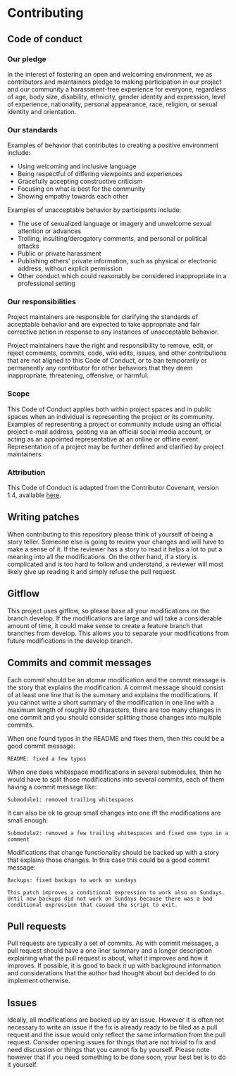 # Contributing

## Code of conduct

### Our pledge

In the interest of fostering an open and welcoming environment, we as contributors and maintainers pledge to making participation in our project and our community a harassment-free experience for everyone, regardless of age, body size, disability, ethnicity, gender identity and expression, level of experience, nationality, personal appearance, race, religion, or sexual identity and orientation.

### Our standards

Examples of behavior that contributes to creating a positive environment include:

* Using welcoming and inclusive language
* Being respectful of differing viewpoints and experiences
* Gracefully accepting constructive criticism
* Focusing on what is best for the community
* Showing empathy towards each other

Examples of unacceptable behavior by participants include:

* The use of sexualized language or imagery and unwelcome sexual attention or advances
* Trolling, insulting/derogatory comments, and personal or political attacks
* Public or private harassment
* Publishing others' private information, such as physical or electronic address, without explicit permission
* Other conduct which could reasonably be considered inappropriate in a professional setting

### Our responsibilities

Project maintainers are responsible for clarifying the standards of acceptable behavior and are expected to take appropriate and fair corrective action in response to any instances of unacceptable behavior.

Project maintainers have the right and responsibility to remove, edit, or reject comments, commits, code, wiki edits, issues, and other contributions that are not aligned to this Code of Conduct, or to ban temporarily or permanently any contributor for other behaviors that they deem inappropriate, threatening, offensive, or harmful.

### Scope

This Code of Conduct applies both within project spaces and in public spaces when an individual is representing the project or its community. Examples of representing a project or community include using an official project e-mail address, posting via an official social media account, or acting as an appointed representative at an online or offline event. Representation of a project may be further defined and clarified by project maintainers.

### Attribution


This Code of Conduct is adapted from the Contributor Covenant, version 1.4, available [here](http://contributor-covenant.org/version/1/4).

## Writing patches

When contributing to this repository please think of yourself of being a story teller. Someone else is going to review your changes and will have to make a sense of it. If the reviewer has a story to read it helps a lot to put a meaning into all the modifications. On the other hand, if a story is complicated and is too hard to follow and understand, a reviewer will most likely give up reading it and simply refuse the pull request.

## Gitflow

This project uses gitflow, so please base all your modifications on the branch develop. If the modifications are large and will take a considerable amount of time, it could make sense to create a feature branch that branches from develop. This allows you to separate your modifications from future modifications in the develop branch.

## Commits and commit messages

Each commit should be an atomar modification and the commit message is the story that explains the modification. A commit message should consist of at least one line that is the summary and explains the modifications. If you cannot write a short summary of the modification in one line with a maximum length of roughly 80 characters, there are too many changes in one commit and you should consider splitting those changes into multiple commits.

When one found typos in the README and fixes them, then this could be a good commit message:

```
README: fixed a few typos
```

When one does whitespace modifications in several submodules, then he would have to split those modifications into several commits, each of them having a commit message like:

```
Submodule1: removed trailing whitespaces
```

It can also be ok to group small changes into one iff the modifications are small enough:

```
Submodule2: removed a few trailing whitespaces and fixed one typo in a comment
```

Modifications that change functionality should be backed up with a story that explains those changes. In this case this could be a good commit message:

```
Backups: fixed backups to work on sundays

This patch improves a conditional expression to work also on Sundays. Until now backups did not work on Sundays because there was a bad conditional expression that caused the script to exit.
```

## Pull requests

Pull requests are typically a set of commits. As with commit messages, a pull request should have a one liner summary and a longer description explaining what the pull request is about, what it improves and how it improves. If possible, it is good to back it up with background information and considerations that the author had thought about but decided to do implement otherwise.

## Issues

Ideally, all modifications are backed up by an issue. However it is often not necessary to write an issue if the fix is already ready to be filed as a pull request and the issue would only reflect the same information from the pull request. Consider opening issues for things that are not trivial to fix and need discussion or things that you cannot fix by yourself. Please note however that if you need something to be done soon, your best bet is to do it yourself.

